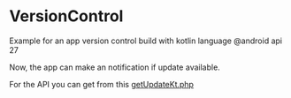 # VersionControl
Example for an app version control build with kotlin language @android api 27

Now, the app can make an notification if update available.

For the API you can get from this [getUpdateKt.php](https://github.com/MakesMeInspire/android-version-updater/tree/master/API/)
